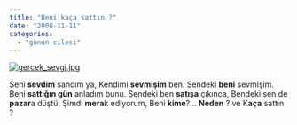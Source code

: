 ```yaml
---
title: "Beni kaça sattın ?"
date: "2008-11-11"
categories: 
  - "gunun-cilesi"
---
```


[![gercek_sevgi.jpg](/uploads/2008/11/gercek_sevgi.jpg)](/uploads/2008/11/gercek_sevgi.jpg "gercek_sevgi.jpg")

Seni **sevdim** sandım ya, Kendimi **sevmişim** ben. Sendeki **beni** sevmişim. Beni **sattığın gün** anladım bunu. Sendeki ben **satışa** çıkınca, Bendeki sen de **pazar**a düştü. Şimdi **mera**k ediyorum, Beni **kime**?… **Neden** ? ve K**aça** sattın ?
